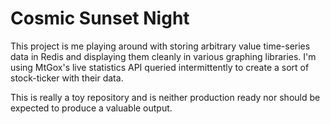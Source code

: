 
# Cosmic Sunset Night

This project is me playing around with storing arbitrary value time-series data
in Redis and displaying them cleanly in various graphing libraries. I'm using
MtGox's live statistics API queried intermittently to create a sort of
stock-ticker with their data.

This is really a toy repository and is neither production ready nor should be
expected to produce a valuable output.

